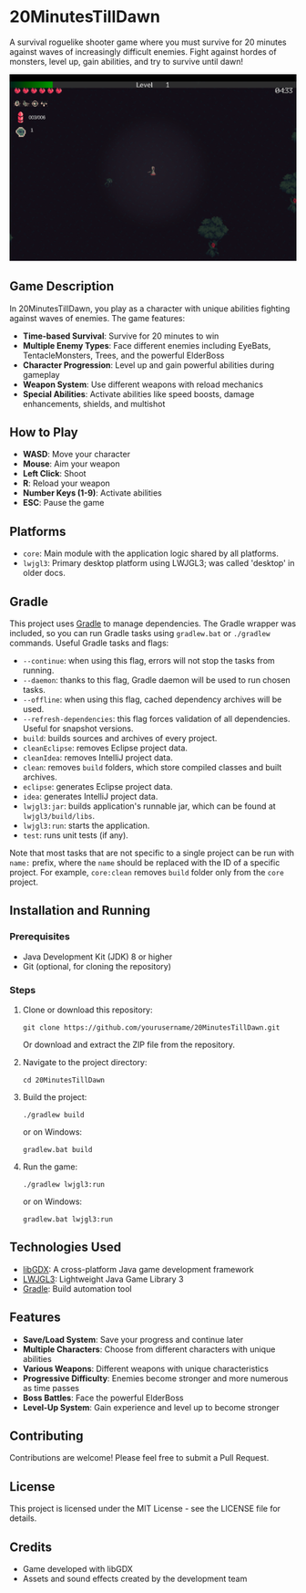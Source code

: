 # 20MinutesTillDawn

A survival roguelike shooter game where you must survive for 20 minutes against waves of increasingly difficult enemies.
Fight against hordes of monsters, level up, gain abilities, and try to survive until dawn!

![](assets/Images/screenshot.png)

## Game Description

In 20MinutesTillDawn, you play as a character with unique abilities fighting against waves of enemies. The game
features:

- **Time-based Survival**: Survive for 20 minutes to win
- **Multiple Enemy Types**: Face different enemies including EyeBats, TentacleMonsters, Trees, and the powerful
  ElderBoss
- **Character Progression**: Level up and gain powerful abilities during gameplay
- **Weapon System**: Use different weapons with reload mechanics
- **Special Abilities**: Activate abilities like speed boosts, damage enhancements, shields, and multishot

## How to Play

- **WASD**: Move your character
- **Mouse**: Aim your weapon
- **Left Click**: Shoot
- **R**: Reload your weapon
- **Number Keys (1-9)**: Activate abilities
- **ESC**: Pause the game

## Platforms

- `core`: Main module with the application logic shared by all platforms.
- `lwjgl3`: Primary desktop platform using LWJGL3; was called 'desktop' in older docs.

## Gradle

This project uses [Gradle](https://gradle.org/) to manage dependencies.
The Gradle wrapper was included, so you can run Gradle tasks using `gradlew.bat` or `./gradlew` commands.
Useful Gradle tasks and flags:

- `--continue`: when using this flag, errors will not stop the tasks from running.
- `--daemon`: thanks to this flag, Gradle daemon will be used to run chosen tasks.
- `--offline`: when using this flag, cached dependency archives will be used.
- `--refresh-dependencies`: this flag forces validation of all dependencies. Useful for snapshot versions.
- `build`: builds sources and archives of every project.
- `cleanEclipse`: removes Eclipse project data.
- `cleanIdea`: removes IntelliJ project data.
- `clean`: removes `build` folders, which store compiled classes and built archives.
- `eclipse`: generates Eclipse project data.
- `idea`: generates IntelliJ project data.
- `lwjgl3:jar`: builds application's runnable jar, which can be found at `lwjgl3/build/libs`.
- `lwjgl3:run`: starts the application.
- `test`: runs unit tests (if any).

Note that most tasks that are not specific to a single project can be run with `name:` prefix, where the `name` should
be replaced with the ID of a specific project.
For example, `core:clean` removes `build` folder only from the `core` project.

## Installation and Running

### Prerequisites

- Java Development Kit (JDK) 8 or higher
- Git (optional, for cloning the repository)

### Steps

1. Clone or download this repository:
   ```
   git clone https://github.com/yourusername/20MinutesTillDawn.git
   ```
   Or download and extract the ZIP file from the repository.

2. Navigate to the project directory:
   ```
   cd 20MinutesTillDawn
   ```

3. Build the project:
   ```
   ./gradlew build
   ```
   or on Windows:
   ```
   gradlew.bat build
   ```

4. Run the game:
   ```
   ./gradlew lwjgl3:run
   ```
   or on Windows:
   ```
   gradlew.bat lwjgl3:run
   ```

## Technologies Used

- [libGDX](https://libgdx.com/): A cross-platform Java game development framework
- [LWJGL3](https://www.lwjgl.org/): Lightweight Java Game Library 3
- [Gradle](https://gradle.org/): Build automation tool

## Features

- **Save/Load System**: Save your progress and continue later
- **Multiple Characters**: Choose from different characters with unique abilities
- **Various Weapons**: Different weapons with unique characteristics
- **Progressive Difficulty**: Enemies become stronger and more numerous as time passes
- **Boss Battles**: Face the powerful ElderBoss
- **Level-Up System**: Gain experience and level up to become stronger

## Contributing

Contributions are welcome! Please feel free to submit a Pull Request.

## License

This project is licensed under the MIT License - see the LICENSE file for details.

## Credits

- Game developed with libGDX
- Assets and sound effects created by the development team
